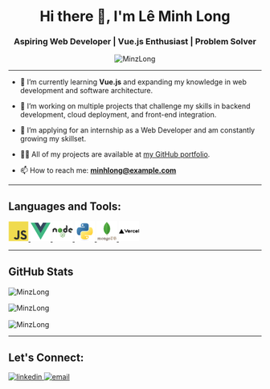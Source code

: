 <h1 align="center">Hi there 👋, I'm Lê Minh Long</h1>
<h3 align="center">Aspiring Web Developer | Vue.js Enthusiast | Problem Solver</h3>

<p align="center">
  <img src="https://komarev.com/ghpvc/?username=MinzLong&label=Profile%20views&color=0e75b6&style=flat" alt="MinzLong" />
</p>

---

- 🌱 I’m currently learning **Vue.js** and expanding my knowledge in web development and software architecture.

- 💼 I’m working on multiple projects that challenge my skills in backend development, cloud deployment, and front-end integration.

- 🏢 I’m applying for an internship as a Web Developer and am constantly growing my skillset.

- 👨‍💻 All of my projects are available at [my GitHub portfolio](https://github.com/MinzLong).

- 📫 How to reach me: **[minhlong@example.com](mailto:minhlong1510.dn2@gmail.com)**

---

<h2 align="left">Languages and Tools:</h2>
<p align="left">
  <a href="https://developer.mozilla.org/en-US/docs/Web/JavaScript" target="_blank" rel="noreferrer">
    <img src="https://raw.githubusercontent.com/devicons/devicon/master/icons/javascript/javascript-original.svg" alt="javascript" width="40" height="40" />
  </a>
  <a href="https://vuejs.org/" target="_blank" rel="noreferrer">
    <img src="https://raw.githubusercontent.com/devicons/devicon/master/icons/vuejs/vuejs-original.svg" alt="vuejs" width="40" height="40" />
  </a>
  <a href="https://nodejs.org" target="_blank" rel="noreferrer">
    <img src="https://raw.githubusercontent.com/devicons/devicon/master/icons/nodejs/nodejs-original-wordmark.svg" alt="nodejs" width="40" height="40" />
  </a>
  <a href="https://www.python.org" target="_blank" rel="noreferrer">
    <img src="https://raw.githubusercontent.com/devicons/devicon/master/icons/python/python-original.svg" alt="python" width="40" height="40" />
  </a>
  <a href="https://www.mongodb.com/" target="_blank" rel="noreferrer">
    <img src="https://raw.githubusercontent.com/devicons/devicon/master/icons/mongodb/mongodb-original-wordmark.svg" alt="mongodb" width="40" height="40" />
  </a>
  <a href="https://vercel.com/" target="_blank" rel="noreferrer">
    <img src="https://raw.githubusercontent.com/devicons/devicon/master/icons/vercel/vercel-original-wordmark.svg" alt="vercel" width="40" height="40" />
  </a>
</p>

---

<h2 align="left">GitHub Stats</h2>
<p align="left">
  <img align="center" src="https://github-readme-stats.vercel.app/api?username=MinzLong&show_icons=true&locale=en&theme=radical" alt="MinzLong" />
</p>
<p align="left">
  <img align="center" src="https://github-readme-streak-stats.herokuapp.com/?user=MinzLong&theme=radical" alt="MinzLong" />
</p>
<p align="left">
  <img align="center" src="https://github-readme-stats.vercel.app/api/top-langs?username=MinzLong&show_icons=true&locale=en&layout=compact&theme=radical" alt="MinzLong" />
</p>

---


<h2 align="left">Let's Connect:</h2>
<p align="left">
  <a href="https://www.linkedin.com/in/l%C3%AA-long-aaa194246/" target="_blank">
    <img src="https://cdn.jsdelivr.net/npm/simple-icons@3.0.1/icons/linkedin.svg" alt="linkedin" width="40" height="40" />
  </a>
  <a href="mailto:minhlong1510.dna@gmail.com" target="_blank">
    <img src="https://cdn.jsdelivr.net/npm/simple-icons@3.0.1/icons/gmail.svg" alt="email" width="40" height="40" />
  </a>
</p>
